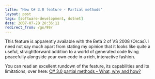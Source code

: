 ```yaml
---
title: "New C# 3.0 feature - Partial methods"
layout: post
tags: [software-development, dotnet]
date: 2007-07-28 20:36:11
redirect_from: /go/99/
---
```


This feature is apparently available with the Beta 2 of VS 2008 (Orcas). I need not say much apart from stating my opinion that it looks like quite a useful, straightforward addition to a world of generated code living peacefully alongside your own code in a rich, interactive fashion.

You can read an excellent rundown of the feature, its capabilities and its limitations, over here:  [C# 3.0 partial methods - What, why and how?](http://community.bartdesmet.net/blogs/bart/archive/2007/07/28/c-3-0-partial-methods-what-why-and-how.aspx)